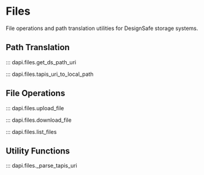 # Files

File operations and path translation utilities for DesignSafe storage systems.

## Path Translation

::: dapi.files.get_ds_path_uri

::: dapi.files.tapis_uri_to_local_path

## File Operations

::: dapi.files.upload_file

::: dapi.files.download_file

::: dapi.files.list_files

## Utility Functions

::: dapi.files._parse_tapis_uri